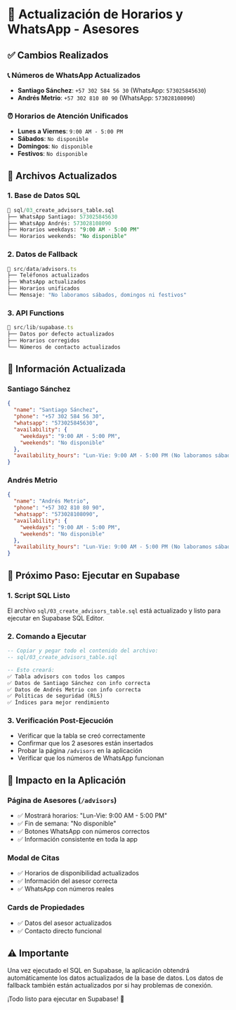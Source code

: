 # 📅 Actualización de Horarios y WhatsApp - Asesores

## ✅ **Cambios Realizados**

### 📞 **Números de WhatsApp Actualizados**
- **Santiago Sánchez**: `+57 302 584 56 30` (WhatsApp: `573025845630`)
- **Andrés Metrio**: `+57 302 810 80 90` (WhatsApp: `573028108090`)

### ⏰ **Horarios de Atención Unificados**
- **Lunes a Viernes**: `9:00 AM - 5:00 PM`
- **Sábados**: `No disponible`
- **Domingos**: `No disponible`
- **Festivos**: `No disponible`

## 📝 **Archivos Actualizados**

### **1. Base de Datos SQL**
```sql
📁 sql/03_create_advisors_table.sql
├── WhatsApp Santiago: 573025845630
├── WhatsApp Andrés: 573028108090
├── Horarios weekdays: "9:00 AM - 5:00 PM"
└── Horarios weekends: "No disponible"
```

### **2. Datos de Fallback**
```typescript
📁 src/data/advisors.ts
├── Teléfonos actualizados
├── WhatsApp actualizados
├── Horarios unificados
└── Mensaje: "No laboramos sábados, domingos ni festivos"
```

### **3. API Functions**
```typescript
📁 src/lib/supabase.ts
├── Datos por defecto actualizados
├── Horarios corregidos
└── Números de contacto actualizados
```

## 🎯 **Información Actualizada**

### **Santiago Sánchez**
```json
{
  "name": "Santiago Sánchez",
  "phone": "+57 302 584 56 30",
  "whatsapp": "573025845630",
  "availability": {
    "weekdays": "9:00 AM - 5:00 PM",
    "weekends": "No disponible"
  },
  "availability_hours": "Lun-Vie: 9:00 AM - 5:00 PM (No laboramos sábados, domingos ni festivos)"
}
```

### **Andrés Metrio**
```json
{
  "name": "Andrés Metrio", 
  "phone": "+57 302 810 80 90",
  "whatsapp": "573028108090",
  "availability": {
    "weekdays": "9:00 AM - 5:00 PM",
    "weekends": "No disponible"
  },
  "availability_hours": "Lun-Vie: 9:00 AM - 5:00 PM (No laboramos sábados, domingos ni festivos)"
}
```

## 🚀 **Próximo Paso: Ejecutar en Supabase**

### **1. Script SQL Listo**
El archivo `sql/03_create_advisors_table.sql` está actualizado y listo para ejecutar en Supabase SQL Editor.

### **2. Comando a Ejecutar**
```sql
-- Copiar y pegar todo el contenido del archivo:
-- sql/03_create_advisors_table.sql

-- Esto creará:
✅ Tabla advisors con todos los campos
✅ Datos de Santiago Sánchez con info correcta
✅ Datos de Andrés Metrio con info correcta
✅ Políticas de seguridad (RLS)
✅ Índices para mejor rendimiento
```

### **3. Verificación Post-Ejecución**
- Verificar que la tabla se creó correctamente
- Confirmar que los 2 asesores están insertados
- Probar la página `/advisors` en la aplicación
- Verificar que los números de WhatsApp funcionan

## 📱 **Impacto en la Aplicación**

### **Página de Asesores (`/advisors`)**
- ✅ Mostrará horarios: "Lun-Vie: 9:00 AM - 5:00 PM"
- ✅ Fin de semana: "No disponible"
- ✅ Botones WhatsApp con números correctos
- ✅ Información consistente en toda la app

### **Modal de Citas**
- ✅ Horarios de disponibilidad actualizados
- ✅ Información del asesor correcta
- ✅ WhatsApp con números reales

### **Cards de Propiedades**
- ✅ Datos del asesor actualizados
- ✅ Contacto directo funcional

## ⚠️ **Importante**
Una vez ejecutado el SQL en Supabase, la aplicación obtendrá automáticamente los datos actualizados de la base de datos. Los datos de fallback también están actualizados por si hay problemas de conexión.

¡Todo listo para ejecutar en Supabase! 🎉
